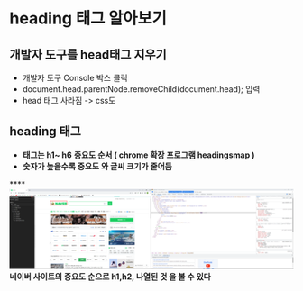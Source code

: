 # heading 태그 알아보기

## 개발자 도구를  head태그 지우기

* 개발자 도구 Console 박스 클릭
* &#x20;document.head.parentNode.removeChild(document.head);  입력&#x20;
* head 태그 사라짐 -> css도&#x20;

## heading 태그&#x20;

* **태그는 h1\~ h6** **중요도 순서  ( chrome 확장 프로그램  headingsmap )**
* **숫자가 높을수록 중요도 와 글씨 크기가 줄어듬**

****<img src="../.gitbook/assets/image (1) (1).png" alt="" data-size="original">  **네이버 사이트의 중요도 순으로 h1,h2, 나열된 것 을 볼 수 있다**
